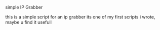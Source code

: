 simple IP Grabber

this is a simple script for an ip grabber 
its one of my first scripts i wrote, maybe u find it usefull



